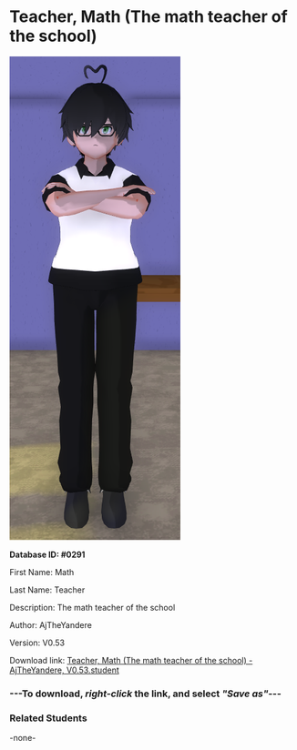 # Teacher, Math (The math teacher of the school)

<img src="../../Files/Images/Teacher, Math (The math teacher of the school).png" title="Teacher, Math (The math teacher of the school) - AjTheYandere, V0.53">

**Database ID: #0291**

First Name: Math

Last Name: Teacher

Description: The math teacher of the school

Author: AjTheYandere

Version: V0.53

Download link: <a href="https://raw.githubusercontent.com/Arbiter1223/Daigaku-Gurashi-Custom-Students/master/Files/Student%20Files/Teacher%2C%20Math%20(The%20math%20teacher%20of%20the%20school)%20-%20AjTheYandere%2C%20V0.53.student">Teacher, Math (The math teacher of the school) - AjTheYandere, V0.53.student</a>

### ---**To download, _right-click_ the link, and select _"Save as"_**---

### Related Students

-none-
